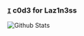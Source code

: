 ### [`I`](https://shivamsuyal.github.io/Whoami/) c0d3 for Laz1n3ss
<img alt="Github Stats" src="https://github-readme-stats.vercel.app/api/top-langs/?username=shivamsuyal&layout=compact&theme=midnight-purple&langs_count=15">
